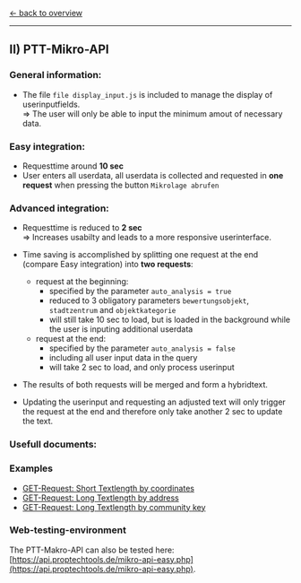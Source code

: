 [<- back to overview](README.md)
***

## II) PTT-Mikro-API

### General information:

* The file `file display_input.js` is included to manage the display of userinputfields.
<br>=> The user will only be able to input the minimum amout of necessary data.


### Easy integration:

* Requesttime around **10 sec**
* User enters all userdata, all userdata is collected and requested in **one request** when pressing the button `Mikrolage abrufen`


### Advanced integration:

* Requesttime is reduced to **2 sec**
<br>=> Increases usabilty and leads to a more responsive userinterface.


* Time saving is accomplished by splitting one request at the end (compare Easy integration) into **two requests**:
  - request at the beginning:
    * specified by the parameter `auto_analysis = true` 
    * reduced to 3 obligatory parameters `bewertungsobjekt`, `stadtzentrum` and `objektkategorie`
    * will still take 10 sec to load, but is loaded in the background while the user is inputing additional userdata
  - request at the end:
    * specified by the parameter `auto_analysis = false` 
    * including all user input data in the query
    * will take 2 sec to load, and only process userinput

* The results of both requests will be merged and form a hybridtext. 
* Updating the userinput and requesting an adjusted text will only trigger the request at the end and therefore only take another 2 sec to update the text.

### Usefull documents:


### Examples

* [GET-Request: Short Textlength by coordinates](examples/mikro-api-001-short_textlength_coordinations.md)
* [GET-Request: Long Textlength by address](examples/mikro-api-002-long_textlength_address.md)
* [GET-Request: Long Textlength by community key](examples/mikro-api-003-long_textlength_communitykey.md)

### Web-testing-environment 
The PTT-Makro-API can also be tested here: [https://api.proptechtools.de/mikro-api-easy.php](https://api.proptechtools.de/mikro-api-easy.php).